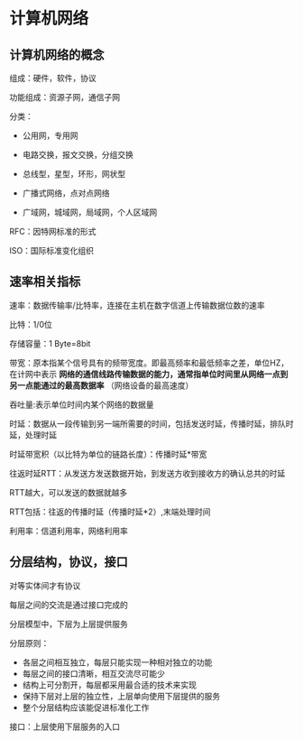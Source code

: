 # 计算机网络

## 计算机网络的概念

组成：硬件，软件，协议

功能组成：资源子网，通信子网

分类：

* 公用网，专用网

* 电路交换，报文交换，分组交换

* 总线型，星型，环形，网状型

* 广播式网络，点对点网络
    
* 广域网，城域网，局域网，个人区域网 

RFC：因特网标准的形式

ISO：国际标准变化组织

## 速率相关指标

速率：数据传输率/比特率，连接在主机在数字信道上传输数据位数的速率

比特：1/0位

存储容量：1 Byte=8bit

带宽：原本指某个信号具有的频带宽度。即最高频率和最低频率之差，单位HZ，在计网中表示 **网络的通信线路传输数据的能力，通常指单位时间里从网络一点到另一点能通过的最高数据率** （网络设备的最高速度）

吞吐量:表示单位时间内某个网络的数据量

时延：数据从一段传输到另一端所需要的时间，包括发送时延，传播时延，排队时延，处理时延

时延带宽积（以比特为单位的链路长度）：传播时延*带宽

往返时延RTT：从发送方发送数据开始，到发送方收到接收方的确认总共的时延

RTT越大，可以发送的数据就越多

RTT包括：往返的传播时延（传播时延*2）,末端处理时间

利用率：信道利用率，网络利用率

## 分层结构，协议，接口

对等实体间才有协议

每层之间的交流是通过接口完成的

分层模型中，下层为上层提供服务

分层原则：

* 各层之间相互独立，每层只能实现一种相对独立的功能
* 每层之间的接口清晰，相互交流尽可能少
* 结构上可分割开，每层都采用最合适的技术来实现
* 保持下层对上层的独立性，上层单向使用下层提供的服务
* 整个分层结构应该能促进标准化工作

接口：上层使用下层服务的入口











